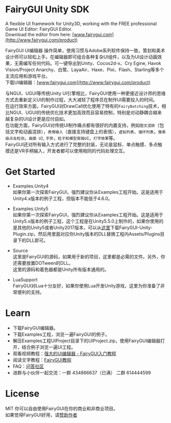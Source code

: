  FairyGUI Unity SDK
====

A flexible UI framework for Unity3D, working with the FREE professional Game UI Editor: FairyGUI Editor.  
Download the editor from here: [www.fairygui.com](http://www.fairygui.com/product)  

FairyGUI UI编辑器 操作简单，使用习惯与Adobe系列软件保持一致，策划和美术设计师可以轻松上手。在编辑器即可组合各种复杂UI组件，以及为UI设计动画效果，无需编写任何代码。可一键导出到Unity、Cocos2d-x、Cry Egine, Havok Vision/Project Anarchy、白鹭、LayaAir、Haxe、Pixi、Flash、Starling等多个主流应用和游戏平台。<br>
下载UI编辑器：[www.fairygui.com](http://www.fairygui.com/product)

与NGUI、UGUI等传统Unity UI引擎相比，FairyGUI使用一种更接近设计师的思维方式去重新定义UI的制作过程，大大减轻了程序员在制作UI需要投入的时间。<br>
在运行效率方面，FairyGUI对DrawCall优化使用了特有的`FairyBatching`技术，相比NGUI、UGUI的传统优化技术更加高效而且容易控制，特别是对动静耦合越来越复杂的UI设计更是应付自如。<br>
在功能方面，FairyGUI对传统UI制作痛点都有很好的内置支持，例如`图文混排`（包括文字和动画混排），`表情输入`（直接支持键盘上的表情），`虚拟列表`、`循环列表`，`像素级点击检测`，`曲面 UI`, `手势`，`粒子和模型穿插UI`，`打字效果`等。<br>
FairyGUI还对所有输入方式进行了完整的封装，无论是鼠标、单点触摸、多点触摸还是VR手柄输入，开发者都可以使用相同的代码处理交互。<br>

Get Started
====
- Examples.Unity4  
如果你第一次探索FairyGUI，强烈建议你从Examples工程开始。这是适用于Unity4.x版本的例子工程，但版本不能低于4.6.0。

- Examples.Unity5  
如果你第一次探索FairyGUI，强烈建议你从Examples工程开始。这是适用于Unity5.x版本的例子工程，这个工程是在Unity5.5.0上制作的，如果你使用的是其他的Unity5或者Unity2017版本，可以从[这里](https://github.com/fairygui/FairyGUI-unity/releases)下载FairyGUI-Unity-Plugin.zip，然后用里面对应你Unity版本的DLL替换工程内Assets/Plugins目录下的DLL即可。

- Source  
这里是FairyGUI的源码，如果用于新的项目，这里都是必需的文件。另外，你还需要放置DOTween的DLL。  
这里的源码和着色器都是Unity所有版本通用的。

- LuaSupport  
FairyGUI对Lua十分友好，如果你使用Lua开发Unity游戏，这里为你准备了非常便利的支持。

Learn
====

- 下载FairyGUI编辑器。  
- 下载Examples工程，浏览一遍FairyGUI的例子。  
- 解压Examples工程UIProject目录下的UIProject.zip，使用FairyGUI编辑器打开，结合例子浏览一遍UI工程。  
- 观看视频教程：[强大的UI编辑器 - FairyGUI入门教程](http://www.sikiedu.com/course/139)  
- 阅读文字教程：[FairyGUI教程](http://www.fairygui.com/guide)  
- FAQ：[问答社区](http://ask.fairygui.com)  
- 进群与小伙伴一起交流：一群 434866637（已满） 二群 614444599  

License
====
MIT 你可以自由使用FairyGUI在你的商业和非商业项目。  
如果觉得FairyGUI好用，请[赞助作者](http://fairygui.com/about/donate.html)